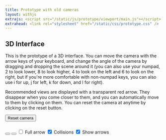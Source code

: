 ```yaml
---
title: Prototype with old cameras
layout: withjs
extrajs: <script src="/static/js/prototype/viewport/main.js"></script>
extrahead: <link rel="stylesheet" href="/static/css/prototype.css" />
---
```

<div id="main-div">
<!--<div style="display: none;">-->
<h2>3D Interface</h2>

<p>
This is the prototype of a 3D interface. You can move the camera with the arrow
keys of your keyboard, and change the angle of the camera by dragging and
dropping the scene around it (you can also use your numpad, 2 to look lower, 8
to look higher, 4 to look on the left and 6 to look on the right, but if you're
more comfortable with non-numpad keys, you can also use i for up, j for left, k
for down, and l for right).
</p>

<p>
Recommended views are displayed with a transparent red arrow.  They disappear
when you come closer to them, and you can automatically move to them by
clicking on them. You can reset the camera at anytime by clicking on the reset
button.
</p>

<button class="btn btn-primary" id="full" style="margin-bottom: 10px; display: none;">Fullscreen</button>
<button class="btn btn-primary" id="reset" style="margin-bottom:10px">Reset camera</button>

<button class="btn btn-danger" id="undo" style="margin-bottom:10px">
<span class="glyphicon glyphicon-triangle-left" aria-hidden="true"></span>
</button>

<button class="btn btn-danger" id="redo" style="margin-bottom:10px">
<span class="glyphicon glyphicon-triangle-right" aria-hidden="true"></span>
</button>
<input  type="checkbox" id="fullarrow" style="margin-bottom:10px">
<label  for="fullarrow">Full arrow</label>
<input  type="checkbox" id="collisions" style="margin-bottom:10px" checked>
<label  for="collisions">Collisions</label>
<input  type="checkbox" id="showarrows" style="margin-bottom:10px" checked>
<label  for="showarrows">Show arrows</label>
</div>
<!-- </div> -->

<div id="container" style="padding: 0px; margin: 0px;" tabindex="1"></div>
